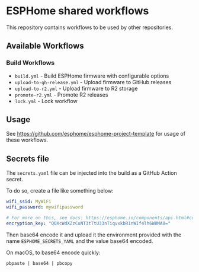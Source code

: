 # ESPHome shared workflows

This repository contains workflows to be used by other repositories.

## Available Workflows

### Build Workflows
- `build.yml` - Build ESPHome firmware with configurable options
- `upload-to-gh-release.yml` - Upload firmware to GitHub releases
- `upload-to-r2.yml` - Upload firmware to R2 storage
- `promote-r2.yml` - Promote R2 releases
- `lock.yml` - Lock workflow

## Usage

See https://github.com/esphome/esphome-project-template for usage of these workflows.

## Secrets file

The `secrets.yaml` file can be injected into the build as a GitHub Action secret.

To do so, create a file like something below:

```yaml
wifi_ssid: MyWiFi
wifi_password: mywifipassword

# For more on this, see docs: https://esphome.io/components/api.html#configuration-variables
encryption_key: "QQXcWdXZzCuNT3tTtU33nTiqvxkbR1nWIf4lh6W8MA0="
```

Then base64 encode it and upload it the environment provided with the name `ESPHOME_SECRETS_YAML` and the value base64 encoded.

On macOS, to base64 encode quickly:

```
pbpaste | base64 | pbcopy
```

